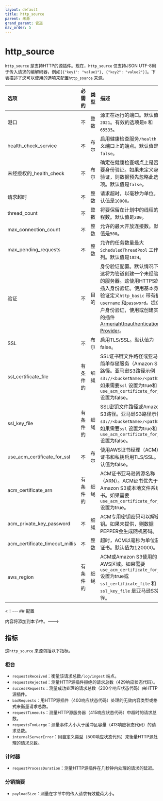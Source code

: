 ```yaml
---
layout: default
title: http_source
parent: 来源
grand_parent: 管道
nav_order: 5
---
```


# http_source

`http_source` 是支持HTTP的源插件。现在，`http_source` 仅支持JSON UTF-8用于传入请求的编解码器，例如`[{"key1": "value1"}, {"key2": "value2"}]`。下表描述了您可以使用的选项来配置`http_source` 来源。

选项| 必需的| 类型| 描述
:--- | :--- | :--- | :---
港口| 不| 整数| 源正在运行的端口。默认值是`2021`。有效的选项是`0` 和`65535`。
health_check_service| 不| 布尔| 启用健康检查服务`/health` 定义端口上的端点。默认值是`false`。
未经授权的_health_check| 不| 布尔| 确定在健康检查端点上是否需要身份验证。如果未定义身份验证，则数据预先忽略此选项。默认值是`false`。
请求超时| 不| 整数| 请求超时，以毫秒为单位。默认值是`10000`。
thread_count| 不| 整数| 将要保留在计划中的线程的线程数。默认值是`200`。
max_connection_count| 不| 整数| 允许的最大开放连接数。默认值是`500`。
max_pending_requests| 不| 整数| 允许的任务数量最大`ScheduledThreadPool` 工作队列。默认值是`1024`。
验证| 不| 目的| 身份验证配置。默认情况下，这将为管道创建一个未经验证的服务器。这使用HTTPS的可插入身份验证。使用基本身份验证定义`http_basic` 带有插件`username` 和`password`。提供客户身份验证，使用或创建实施的插件[Armeriahttpauthentication -Provider](https://github.com/opensearch-project/data-prepper/blob/1.2.0/data-prepper-plugins/armeria-common/src/main/java/com/amazon/dataprepper/armeria/authentication/ArmeriaHttpAuthenticationProvider.java)。
SSL| 不| 布尔| 启用TLS/SSL。默认值为false。
ssl_certificate_file| 有条件的| 细绳| SSL证书链文件路径或亚马逊简单存储服务（Amazon S3）路径。亚马逊S3路径示例`s3://<bucketName>/<path>`。如果需要`ssl` 设置为true和`use_acm_certificate_for_ssl` 设置为false。
ssl_key_file| 有条件的| 细绳| SSL密钥文件路径或Amazon S3路径。亚马逊S3路径示例`s3://<bucketName>/<path>`。如果需要`ssl` 设置为true和`use_acm_certificate_for_ssl` 设置为false。
use_acm_certificate_for_ssl| 不| 布尔| 使用AWS证书经理（ACM）的证书和私钥启用TLS/SSL。默认值为false。
acm_certificate_arn| 有条件的| 细绳| ACM证书亚马逊资源名称（ARN）。ACM证书优先于Amazon S3或本地文件系统证书。如果需要`use_acm_certificate_for_ssl` 设置为true。
acm_private_key_password| 不| 细绳| ACM专用密钥密码可以解密私钥。如果未提供，则数据PEPPER会生成随机密码。
acm_certificate_timeout_millis| 不| 整数| 超时，ACM以毫秒为单位获得证书。默认值为120000。
aws_region| 有条件的| 细绳| ACM或Amazon S3使用的AWS区域。如果需要`use_acm_certificate_for_ssl` 设置为true或`ssl_certificate_file` 和`ssl_key_file` 是亚马逊S3路径。

<！--- ## 配置

内容将添加到本节中。--->

## 指标

这`http_source` 来源包括以下指标。

### 柜台

- `requestsReceived`：衡量该请求总数`/log/ingest` 端点。
- `requestsRejected`：测量HTTP源插件拒绝的请求总数（429响应状态代码）。
- `successRequests`：测量成功处理的请求总数（200个响应状态代码）由HTTP源插件。
- `badRequests`：用HTTP源插件（400响应状态代码）处理的无效内容类型或格式来衡量请求总数。
- `requestTimeouts`：测量HTTP源服务器（415响应状态代码）中超时的请求总数。
- `requestsTooLarge`：测量事件大小大于缓冲区容量（413响应状态代码）的请求总数。
- `internalServerError`：用自定义类型（500响应状态代码）来衡量HTTP源处理的请求总数。

### 计时器

- `requestProcessDuration`：测量HTTP源插件在几秒钟内处理的请求的延迟。

### 分销摘要

- `payloadSize`：测量在字节中的传入请求有效载荷大小。

